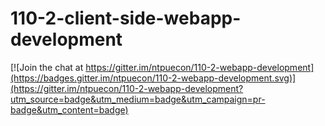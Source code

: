 # 110-2-client-side-webapp-development

[![Join the chat at https://gitter.im/ntpuecon/110-2-webapp-development](https://badges.gitter.im/ntpuecon/110-2-webapp-development.svg)](https://gitter.im/ntpuecon/110-2-webapp-development?utm_source=badge&utm_medium=badge&utm_campaign=pr-badge&utm_content=badge)

 

